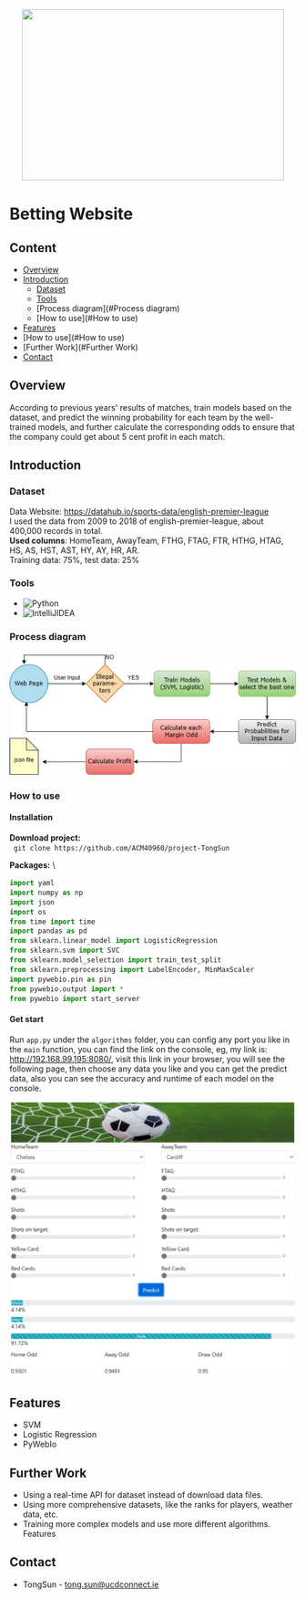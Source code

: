 <p align="center">
  <img width="460" height="300" src="https://pic.ntimg.cn/20140517/2531170_234444855000_2.jpg">
</p>

# Betting Website

## Content
- [Overview](#Overview)
- [Introduction](#introduction)
  - [Dataset](#Dataset)
  - [Tools](#Tools)
  - [Process diagram](#Process diagram)
  - [How to use](#How to use)
- [Features](#features)
- [How to use](#How to use)
- [Further Work](#Further Work)
- [Contact](#Contact)

## Overview
According to previous years' results of matches, train models based on the dataset, and predict the winning probability for each team by the well-trained models, and further calculate the corresponding odds to ensure that the company could get about 5 cent profit in each match.

## Introduction
### Dataset
 Data Website:  <https://datahub.io/sports-data/english-premier-league>\
 I used the data from 2009 to 2018 of english-premier-league, about 400,000 records in total. \
 **Used columns**: HomeTeam, AwayTeam, FTHG, FTAG, FTR, HTHG, HTAG, HS, AS, HST, AST, HY, AY, HR, AR.\
 Training data: 75%,  test data: 25%
 
### Tools
 - ![Python](https://img.shields.io/badge/python-v3.11+-blue.svg)
 - ![IntelliJIDEA](https://img.shields.io/badge/IntelliJIDEA-v2018.2.5-blue.svg)

### Process diagram
 ![img](./static_files/images/processing_chart.png)
 
### How to use
#### Installation
**Download project:** \
``` git clone https://github.com/ACM40960/project-TongSun```

**Packages:** \
```python
import yaml
import numpy as np
import json
import os
from time import time
import pandas as pd
from sklearn.linear_model import LogisticRegression
from sklearn.svm import SVC
from sklearn.model_selection import train_test_split
from sklearn.preprocessing import LabelEncoder, MinMaxScaler
import pywebio.pin as pin
from pywebio.output import *
from pywebio import start_server
```
#### Get start
Run `app.py` under the `algorithms` folder, you can config any port you like in the `main`  function,  you can find the link on the console, eg, my link is: http://192.168.99.195:8080/, visit this link in your browser, you will see the following page, then choose any data you like and you can get the predict data, also you can see the accuracy and runtime of each model on the console.

![img](./static_files/images/web_page.png)

##  Features
 - SVM
 - Logistic Regression
 - PyWebIo
 
## Further Work
- Using a real-time API for dataset instead of download data files.
- Using more comprehensive datasets, like the ranks for players, weather data, etc.
- Training more complex models and use more different algorithms.
Features

## Contact
 - TongSun - [tong.sun@ucdconnect.ie](tong.sun@ucdconnect.ie)
 